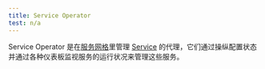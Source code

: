 ```yaml
---
title: Service Operator
test: n/a
---
```


Service Operator 是在[服务网格](/zh/docs/reference/glossary/#service-mesh)里管理
[Service](/zh/docs/reference/glossary/#service) 的代理，它们通过操纵配置状态并通过各种仪表板监视服务的运行状况来管理这些服务。
